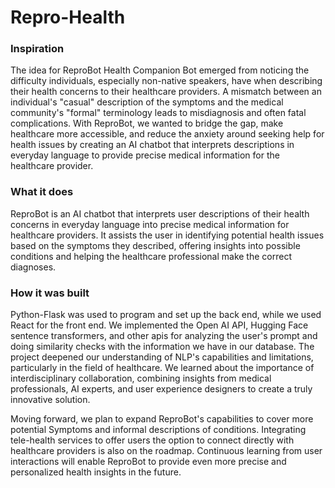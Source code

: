 # Repro-Health

### Inspiration

The idea for ReproBot Health Companion Bot emerged from noticing the difficulty individuals, especially non-native speakers, have when describing their health concerns to their healthcare providers. A mismatch between an individual's "casual" description of the symptoms and the medical community's "formal" terminology leads to misdiagnosis and often fatal complications. With ReproBot, we wanted to bridge the gap, make healthcare more accessible, and reduce the anxiety around seeking help for health issues by creating an AI chatbot that interprets descriptions in everyday language to provide precise medical information for the healthcare provider.


### What it does

ReproBot is an AI chatbot that interprets user descriptions of their health concerns in everyday language into precise medical information for healthcare providers. It assists the user in identifying potential health issues based on the symptoms they described, offering insights into possible conditions and helping the healthcare professional make the correct diagnoses.


### How it was built

Python-Flask was used to program and set up the back end, while we used React for the front end. We implemented the Open AI API, Hugging Face sentence transformers, and other apis for analyzing the user's prompt and doing similarity checks with the information we have in our database. The project deepened our understanding of NLP's capabilities and limitations, particularly in the field of healthcare. We learned about the importance of interdisciplinary collaboration, combining insights from medical professionals, AI experts, and user experience designers to create a truly innovative solution. 

Moving forward, we plan to expand ReproBot's capabilities to cover more potential Symptoms and informal descriptions of conditions. Integrating tele-health services to offer users the option to connect directly with healthcare providers is also on the roadmap. Continuous learning from user interactions will enable ReproBot to provide even more precise and personalized health insights in the future.

